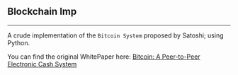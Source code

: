 ## Blockchain Imp
---

A crude implementation of the `Bitcoin System` proposed by Satoshi; using Python.

You can find the original WhitePaper here: [Bitcoin: A Peer-to-Peer Electronic Cash System](https://bitcoin.org/bitcoin.pdf)